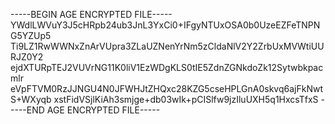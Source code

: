-----BEGIN AGE ENCRYPTED FILE-----
YWdlLWVuY3J5cHRpb24ub3JnL3YxCi0+IFgyNTUxOSA0b0UzeEZFeTNPNG5YZUp5
Ti9LZ1RwWWNxZnArVUpra3ZLaUZNenYrNm5zCldaNlV2Y2ZrbUxMVWtiUURJZ0Y2
ejdXTURpTEJ2VUVrNG11K0liV1EzWDgKLS0tIE5ZdnZGNkdoZk12Sytwbkpacmlr
eVpFTVM0RzJJNGU4N0JFWHJtZHQxc28KZG5cseHPLGnA0skvq6ajFkNwtS+WXyqb
xstFidVSjlKiAh3smjge+db03wIk+pCISlfw9jzIluUXH5q1HxcsTfxS
-----END AGE ENCRYPTED FILE-----
